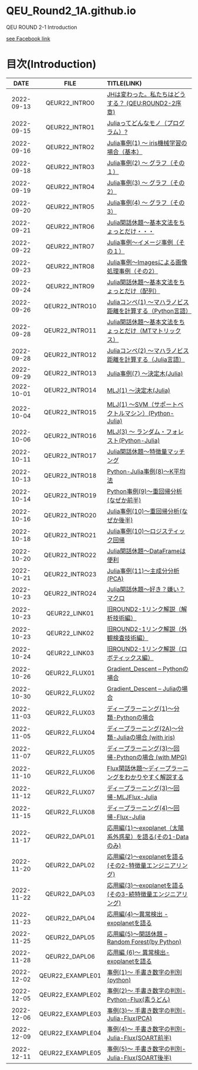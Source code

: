# QEU_Round2_1A.github.io
QEU ROUND 2-1 Introduction

[see Facebook link](https://www.facebook.com/profile.php?id=100064048931216)

# 目次(Introduction)

| DATE | FILE | TITLE(LINK) |
|:---:|:---:|:---|
| 2022-09-13 | QEUR22_INTRO0 | [JHは変わった。私たちはどうする？ (QEU:ROUND2-2序章)](https://yaber1965.github.io/QEU_dev.github.io/Introduction/2022-09-13-QEUR22_INTRO0.html) |
| 2022-09-15 | QEUR22_INTRO1 | [Juliaってどんなモノ（プログラム）?](https://yaber1965.github.io/QEU_dev.github.io/Introduction/2022-09-15-QEUR22_INTRO1.html) |
| 2022-09-16 | QEUR22_INTRO2 | [Julia事例(1) ～ iris機械学習の場合（基本）](https://yaber1965.github.io/QEU_dev.github.io/Introduction/2022-09-16-QEUR22_INTRO2.html) |
| 2022-09-18 | QEUR22_INTRO3 | [Julia事例(2) ～ グラフ（その１）](https://yaber1965.github.io/QEU_dev.github.io/Introduction/2022-09-18-QEUR22_INTRO3.html) |
| 2022-09-19 | QEUR22_INTRO4 | [Julia事例(3) ～ グラフ（その2）](https://yaber1965.github.io/QEU_dev.github.io/Introduction/2022-09-19-QEUR22_INTRO4.html) |
| 2022-09-20 | QEUR22_INTRO5 | [Julia事例(4) ～ グラフ（その3）](https://yaber1965.github.io/QEU_dev.github.io/Introduction/2022-09-20-QEUR22_INTRO5.html) |
| 2022-09-21 | QEUR22_INTRO6 | [Julia閑話休題～基本文法をちょっとだけ・・・](https://yaber1965.github.io/QEU_dev.github.io/Introduction/2022-09-21-QEUR22_INTRO6.html) |
| 2022-09-22 | QEUR22_INTRO7 | [Julia事例～イメージ事例（その１）](https://yaber1965.github.io/QEU_dev.github.io/Introduction/2022-09-22-QEUR22_INTRO7.html) |
| 2022-09-23 | QEUR22_INTRO8 | [Julia事例～Imagesによる画像処理事例（その2）](https://yaber1965.github.io/QEU_dev.github.io/Introduction/2022-09-23-QEUR22_INTRO8.html) |
| 2022-09-24 | QEUR22_INTRO9 | [Julia閑話休題～基本文法をちょっとだけ（配列）](https://yaber1965.github.io/QEU_dev.github.io/Introduction/2022-09-24-QEUR22_INTRO9.html) |
| 2022-09-26 | QEUR22_INTRO10 | [Juliaコンペ(1) ～マハラノビス距離を計算する（Python言語）](https://yaber1965.github.io/QEU_dev.github.io/Introduction/2022-09-26-QEUR22_INTRO10.html) |
| 2022-09-28 | QEUR22_INTRO11 | [Julia閑話休題～基本文法をちょっとだけ（MTマトリックス）](https://yaber1965.github.io/QEU_dev.github.io/Introduction/2022-09-28-QEUR22_INTRO11.html) |
| 2022-09-28 | QEUR22_INTRO12 | [Juliaコンペ(2) ～マハラノビス距離を計算する（Julia言語）](https://yaber1965.github.io/QEU_dev.github.io/Introduction/2022-09-28-QEUR22_INTRO12.html) |
| 2022-09-29 | QEUR22_INTRO13 | [Julia事例(7) ～決定木(Julia)](https://yaber1965.github.io/QEU_dev.github.io/Introduction/2022-09-29-QEUR22_INTRO13.html) |
| 2022-10-01 | QEUR22_INTRO14 | [MLJ(1) ～決定木(Julia)](https://yaber1965.github.io/QEU_dev.github.io/Introduction/2022-10-01-QEUR22_INTRO14.html) |
| 2022-10-04 | QEUR22_INTRO15 | [MLJ(1) ～SVM（サポートベクトルマシン）(Python-Julia)](https://yaber1965.github.io/QEU_dev.github.io/Introduction/2022-10-04-QEUR22_INTRO15.html) |
| 2022-10-06 | QEUR22_INTRO16 | [MLJ(3) ～ ランダム・フォレスト(Python-Julia)](https://yaber1965.github.io/QEU_dev.github.io/Introduction/2022-10-06-QEUR22_INTRO16.html) |
| 2022-10-11 | QEUR22_INTRO17 | [Julia閑話休題～特徴量マッチング](https://yaber1965.github.io/QEU_dev.github.io/Introduction/2022-10-11-QEUR22_INTRO17.html) |
| 2022-10-13 | QEUR22_INTRO18 | [Python-Julia事例(8)～K平均法](https://yaber1965.github.io/QEU_dev.github.io/Introduction/2022-10-13-QEUR22_INTRO18.html) |
| 2022-10-14 | QEUR22_INTRO19 | [ Python事例(9)～重回帰分析(なぜか前半)](https://yaber1965.github.io/QEU_dev.github.io/Introduction/2022-10-14-QEUR22_INTRO19.html) |
| 2022-10-16 | QEUR22_INTRO20 | [ Julia事例(10)～重回帰分析(なぜか後半)](https://yaber1965.github.io/QEU_dev.github.io/Introduction/2022-10-16-QEUR22_INTRO20.html) |
| 2022-10-18 | QEUR22_INTRO21 | [Julia事例(10)～ロジスティック回帰](https://yaber1965.github.io/QEU_dev.github.io/Introduction/2022-10-18-QEUR22_INTRO21.html) |
| 2022-10-20 | QEUR22_INTRO22 | [Julia閑話休題～DataFrameは便利](https://yaber1965.github.io/QEU_dev.github.io/Introduction/2022-10-20-QEUR22_INTRO22.html) |
| 2022-10-21 | QEUR22_INTRO23 | [Julia事例(11)～主成分分析(PCA)](https://yaber1965.github.io/QEU_dev.github.io/Introduction/2022-10-21-QEUR22_INTRO23.html) |
| 2022-10-23 | QEUR22_INTRO24 | [Julia閑話休題～好き？嫌い？マクロ](https://yaber1965.github.io/QEU_dev.github.io/Introduction/2022-10-23-QEUR22_INTRO24.html) |
| 2022-10-23 | QEUR22_LINK01 | [旧ROUND2-1リンク解説（解析技術編）](https://yaber1965.github.io/QEU_dev.github.io/Introduction/2022-10-23-QEUR22_LINK01.html) |
| 2022-10-23 | QEUR22_LINK02 | [旧ROUND2-1リンク解説（外観検査技術編）](https://yaber1965.github.io/QEU_dev.github.io/Introduction/2022-10-23-QEUR22_LINK02.html) |
| 2022-10-24 | QEUR22_LINK03 | [旧ROUND2-1リンク解説（ロボティックス編）](https://yaber1965.github.io/QEU_dev.github.io/Introduction/2022-10-24-QEUR22_LINK03.html) |
| 2022-10-26 | QEUR22_FLUX01 | [Gradient_Descent – Pythonの場合](https://yaber1965.github.io/QEU_dev.github.io/Introduction/2022-10-26-QEUR22_FLUX01.html) |
| 2022-10-30 | QEUR22_FLUX02 | [Gradient_Descent – Juliaの場合](https://yaber1965.github.io/QEU_dev.github.io/Introduction/2022-10-30-QEUR22_FLUX02.html) |
| 2022-11-03 | QEUR22_FLUX03 | [ディープラーニング(1)～分類-Pythonの場合](https://yaber1965.github.io/QEU_dev.github.io/Introduction/2022-11-03-QEUR22_FLUX03.html) |
| 2022-11-05 | QEUR22_FLUX04 | [ディープラーニング(2A)～分類-Juliaの場合 (with iris)](https://yaber1965.github.io/QEU_dev.github.io/Introduction/2022-11-05-QEUR22_FLUX04.html) |
| 2022-11-07 | QEUR22_FLUX05 | [ディープラーニング(3)～回帰-Pythonの場合 (with MPG)](https://yaber1965.github.io/QEU_dev.github.io/Introduction/2022-11-07-QEUR22_FLUX05.html) |
| 2022-11-10 | QEUR22_FLUX06 | [Flux閑話休題～ディープラーニングをわかりやすく解説する](https://yaber1965.github.io/QEU_dev.github.io/Introduction/2022-11-10-QEUR22_FLUX06.html) |
| 2022-11-12 | QEUR22_FLUX07 | [ディープラーニング(3)～回帰-MLJFlux-Julia](https://yaber1965.github.io/QEU_dev.github.io/Introduction/2022-11-12-QEUR22_FLUX07.html) |
| 2022-11-15 | QEUR22_FLUX08 | [ディープラーニング(4)～回帰-Flux-Julia](https://yaber1965.github.io/QEU_dev.github.io/Introduction/2022-11-15-QEUR22_FLUX08.html) |
| 2022-11-17 | QEUR22_DAPL01 | [応用編(1)～exoplanet（太陽系外惑星）を語る(その1-Dataのみ)](https://yaber1965.github.io/QEU_dev.github.io/Introduction/2022-11-17-QEUR22_DAPL01.html) |
| 2022-11-20 | QEUR22_DAPL02 | [応用編(2)～exoplanetを語る(その2-特徴量エンジニアリング)](https://yaber1965.github.io/QEU_dev.github.io/Introduction/2022-11-20-QEUR22_DAPL02.html) |
| 2022-11-22 | QEUR22_DAPL03 | [応用編(3)～exoplanetを語る(その3-続特徴量エンジニアリング)](https://yaber1965.github.io/QEU_dev.github.io/Introduction/2022-11-22-QEUR22_DAPL03.html) |
| 2022-11-23 | QEUR22_DAPL04 | [応用編(4)～異常検出 - exoplanetを語る](https://yaber1965.github.io/QEU_dev.github.io/Introduction/2022-11-23-QEUR22_DAPL04.html) |
| 2022-11-25 | QEUR22_DAPL05 | [応用編(5)～閑話休題 – Random Forest(by Python)](https://yaber1965.github.io/QEU_dev.github.io/Introduction/2022-11-25-QEUR22_DAPL05.html) |
| 2022-11-28 | QEUR22_DAPL06 | [応用編 (6)～ 異常検出-exoplanetを語る](https://yaber1965.github.io/QEU_dev.github.io/Introduction/2022-11-28-QEUR22_DAPL06.html) |
| 2022-12-02 | QEUR22_EXAMPLE01 | [事例(1)～ 手書き数字の判別(python)](https://yaber1965.github.io/QEU_dev.github.io/Introduction/2022-12-02-QEUR22_EXAMPLE01.html) |
| 2022-12-05 | QEUR22_EXAMPLE02 | [事例(2)～ 手書き数字の判別-Python-Flux(素うどん)](https://yaber1965.github.io/QEU_dev.github.io/Introduction/2022-12-05-QEUR22_EXAMPLE02.html) |
| 2022-12-06 | QEUR22_EXAMPLE03 | [事例(3)～ 手書き数字の判別-Julia-Flux(PCA)](https://yaber1965.github.io/QEU_dev.github.io/Introduction/2022-12-06-QEUR22_EXAMPLE03.html) |
| 2022-12-09 | QEUR22_EXAMPLE04 | [事例(4)～ 手書き数字の判別-Julia-Flux(SOART前半)](https://yaber1965.github.io/QEU_dev.github.io/Introduction/2022-12-09-QEUR22_EXAMPLE04.html) |
| 2022-12-11 | QEUR22_EXAMPLE05 | [事例(5)～ 手書き数字の判別-Julia-Flux(SOART後半)](https://yaber1965.github.io/QEU_dev.github.io/Introduction/2022-12-11-QEUR22_EXAMPLE05.html) |




